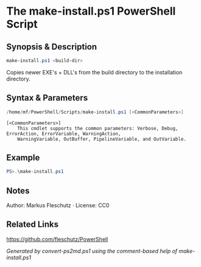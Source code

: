 # The make-install.ps1 PowerShell Script

## Synopsis & Description
```powershell
make-install.ps1 <build-dir>
```

Copies newer EXE's + DLL's from the build directory to the installation directory.

## Syntax & Parameters
```powershell
/home/mf/PowerShell/Scripts/make-install.ps1 [<CommonParameters>]
```

```
[<CommonParameters>]
    This cmdlet supports the common parameters: Verbose, Debug, ErrorAction, ErrorVariable, WarningAction, 
    WarningVariable, OutBuffer, PipelineVariable, and OutVariable.
```

## Example
```powershell
PS>.\make-install.ps1
```


## Notes
Author: Markus Fleschutz · License: CC0

## Related Links
https://github.com/fleschutz/PowerShell

*Generated by convert-ps2md.ps1 using the comment-based help of make-install.ps1*
